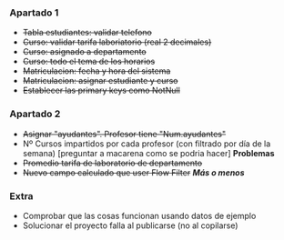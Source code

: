 ### Apartado 1
- ~~Tabla estudiantes: validar telefono~~
- ~~Curso: validar tarifa laboriatorio (real 2 decimales)~~
- ~~Curso: asignado a departamento~~
- ~~Curso: todo el tema de los horarios~~
- ~~Matriculacion: fecha y hora del sistema~~
- ~~Matriculacion: asignar estudiante y curso~~
- ~~Establecer las primary keys como NotNull~~

### Apartado 2
- ~~Asignar "ayudantes". Profesor tiene "Num.ayudantes"~~
- Nº Cursos impartidos por cada profesor (con filtrado por día de la semana) [preguntar a macarena como se podria hacer] **Problemas**
- ~~Promedio tarifa de laboratorio de departamento~~
- ~~Nuevo campo calculado que user Flow Filter~~ ***Más o menos***

### Extra
- Comprobar que las cosas funcionan usando datos de ejemplo
- Solucionar el proyecto falla al publicarse (no al copilarse)
